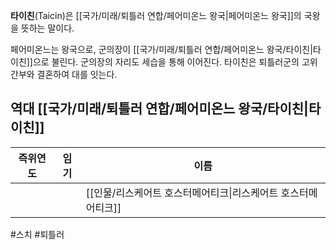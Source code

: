 **타이친**(Taicin)은 [[국가/미래/퇴틀러 연합/페어미온느 왕국|페어미온느 왕국]]의 국왕을 뜻하는 말이다.

페어미온느는 왕국으로, 군의장이 [[국가/미래/퇴틀러 연합/페어미온느 왕국/타이친|타이친]]으로 불린다. 군의장의 자리도 세습을 통해 이어진다. 타이친은 퇴틀러군의 고위 간부와 결혼하여 대를 잇는다.

## 역대 [[국가/미래/퇴틀러 연합/페어미온느 왕국/타이친|타이친]]

| 즉위연도 | 임기  | 이름                                                         |
| ---- | --- | ---------------------------------------------------------- |
|      |     | [[인물/리스케어트 호스터메어티크\|리스케어트 호스터메어티크]] |


#스치 #퇴틀러 